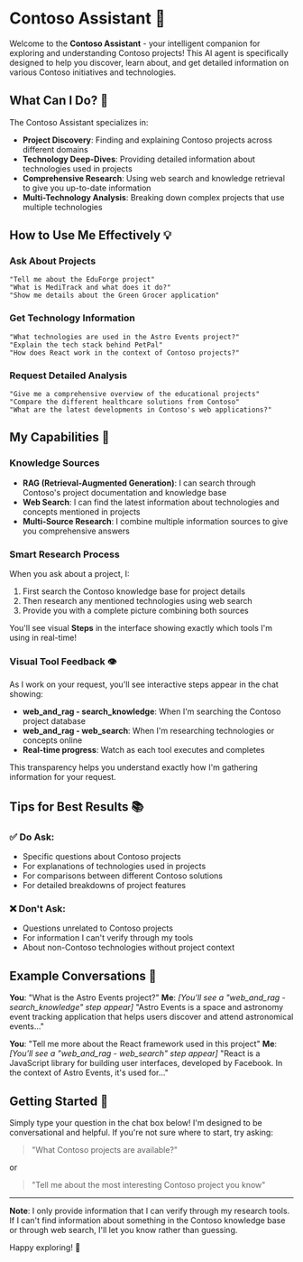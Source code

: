 # Contoso Assistant 🤖

Welcome to the **Contoso Assistant** - your intelligent companion for exploring and understanding Contoso projects! This AI agent is specifically designed to help you discover, learn about, and get detailed information on various Contoso initiatives and technologies.

## What Can I Do? 🎯

The Contoso Assistant specializes in:

- **Project Discovery**: Finding and explaining Contoso projects across different domains
- **Technology Deep-Dives**: Providing detailed information about technologies used in projects
- **Comprehensive Research**: Using web search and knowledge retrieval to give you up-to-date information
- **Multi-Technology Analysis**: Breaking down complex projects that use multiple technologies

## How to Use Me Effectively 💡

### Ask About Projects
```
"Tell me about the EduForge project"
"What is MediTrack and what does it do?"
"Show me details about the Green Grocer application"
```

### Get Technology Information
```
"What technologies are used in the Astro Events project?"
"Explain the tech stack behind PetPal"
"How does React work in the context of Contoso projects?"
```

### Request Detailed Analysis
```
"Give me a comprehensive overview of the educational projects"
"Compare the different healthcare solutions from Contoso"
"What are the latest developments in Contoso's web applications?"
```

## My Capabilities 🔧

### Knowledge Sources
- **RAG (Retrieval-Augmented Generation)**: I can search through Contoso's project documentation and knowledge base
- **Web Search**: I can find the latest information about technologies and concepts mentioned in projects
- **Multi-Source Research**: I combine multiple information sources to give you comprehensive answers

### Smart Research Process
When you ask about a project, I:
1. First search the Contoso knowledge base for project details
2. Then research any mentioned technologies using web search
3. Provide you with a complete picture combining both sources

You'll see visual **Steps** in the interface showing exactly which tools I'm using in real-time!

### Visual Tool Feedback 👁️
As I work on your request, you'll see interactive steps appear in the chat showing:
- **web_and_rag - search_knowledge**: When I'm searching the Contoso project database
- **web_and_rag - web_search**: When I'm researching technologies or concepts online
- **Real-time progress**: Watch as each tool executes and completes

This transparency helps you understand exactly how I'm gathering information for your request.

## Tips for Best Results 📚

### ✅ Do Ask:
- Specific questions about Contoso projects
- For explanations of technologies used in projects
- For comparisons between different Contoso solutions
- For detailed breakdowns of project features

### ❌ Don't Ask:
- Questions unrelated to Contoso projects
- For information I can't verify through my tools
- About non-Contoso technologies without project context

## Example Conversations 💬

**You**: "What is the Astro Events project?"
**Me**: *[You'll see a "web_and_rag - search_knowledge" step appear]* "Astro Events is a space and astronomy event tracking application that helps users discover and attend astronomical events..."

**You**: "Tell me more about the React framework used in this project"
**Me**: *[You'll see a "web_and_rag - web_search" step appear]* "React is a JavaScript library for building user interfaces, developed by Facebook. In the context of Astro Events, it's used for..."

## Getting Started 🚀

Simply type your question in the chat box below! I'm designed to be conversational and helpful. If you're not sure where to start, try asking:

> "What Contoso projects are available?"

or

> "Tell me about the most interesting Contoso project you know"

---

**Note**: I only provide information that I can verify through my research tools. If I can't find information about something in the Contoso knowledge base or through web search, I'll let you know rather than guessing.

Happy exploring! 🌟
